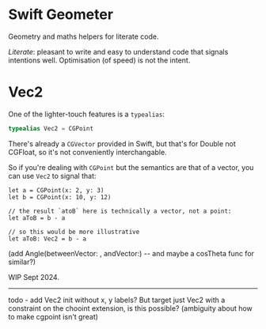 # Swift Geometer

Geometry and maths helpers for literate code.

*Literate*: pleasant to write and easy to understand code that signals intentions
well. Optimisation (of speed) is not the intent.

# Vec2

One of the lighter-touch features is a `typealias`:

```swift
typealias Vec2 = CGPoint
```

There's already a `CGVector` provided in Swift, but that's for Double not CGFloat, so it's not conveniently interchangable.

So if you're dealing with `CGPoint` but the semantics are that of a vector, you can use `Vec2` to signal that:

```
let a = CGPoint(x: 2, y: 3)
let b = CGPoint(x: 10, y: 12)

// the result `atoB` here is technically a vector, not a point:
let aToB = b - a

// so this would be more illustrative
let aToB: Vec2 = b - a
```

(add Angle(betweenVector: , andVector:) -- and maybe a cosTheta func for similar?)

WIP Sept 2024.

---

todo - add Vec2 init without x, y labels? But target just Vec2 with a constraint on the chooint extension, is this possible?
(ambiguity about how to make cgpoint isn't great)
